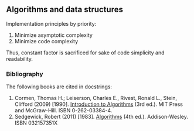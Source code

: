Algorithms and data structures
------------------------------

Implementation principles by priority:

1. Minimize asymptotic complexity
2. Minimize code complexity

Thus, constant factor is sacrificed for sake of code simplicity and readability.

### Bibliography
The following books are cited in docstrings:

1. Cormen, Thomas H.; Leiserson, Charles E., Rivest, Ronald L., Stein, Clifford (2009) [1990]. [Introduction to Algorithms][] (3rd ed.). MIT Press and McGraw-Hill. ISBN 0-262-03384-4.
2. Sedgewick, Robert (2011) [1983]. [Algorithms][] (4th ed.). Addison-Wesley. ISBN 032157351X

[Introduction to Algorithms]: http://books.google.com/books?id=VK9hPgAACAAJ
[Algorithms]: http://books.google.com/books/about/Algorithms.html?id=idUdqdDXqnAC
